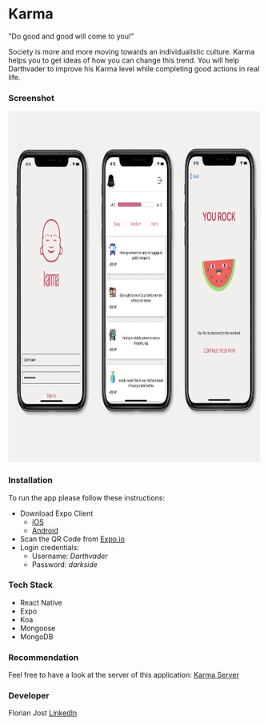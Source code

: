 # Karma

"Do good and good will come to you!"

Society is more and more moving towards an individualistic culture. Karma helps you to get ideas of how you can change this trend. You will help Darthvader to improve his Karma level while completing good actions in real life.

### Screenshot

<img src='./screenshots/Karma.png' alt='login' width="1400" height="700">

   

### Installation
To run the app please follow these instructions:

* Download Expo Client
   * [iOS](https://itunes.apple.com/app/apple-store/id982107779)
   * [Android](https://play.google.com/store/apps/details?id=host.exp.exponent&referrer=www)
* Scan the QR Code from [Expo.io](https://expo.io/@steelersbcn/karma) 
* Login credentials: 
   * Username: *Darthvader*
   * Password: *darkside*

### Tech Stack
* React Native
* Expo
* Koa
* Mongoose
* MongoDB

### Recommendation
Feel free to have a look at the server of this application: [Karma Server](https://github.com/steelersbcn/karma-server)

### Developer
Florian Jost [LinkedIn](https://www.linkedin.com/in/fjost/)
